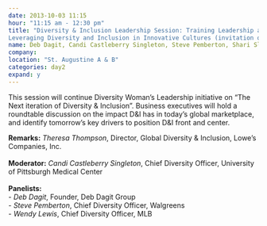 ```yaml
---
date: 2013-10-03 11:15
hour: "11:15 am - 12:30 pm"
title: "Diversity & Inclusion Leadership Session: Training Leadership a Peer to Peer Forum
Leveraging Diversity and Inclusion in Innovative Cultures (invitation only)"
name: Deb Dagit, Candi Castleberry Singleton, Steve Pemberton, Shari Slate and Wendy Lewis
company:
location: "St. Augustine A & B"
categories: day2
expand: y
---
```

This session will continue Diversity Woman’s Leadership initiative
on “The Next iteration of Diversity & Inclusion”. Business executives
will hold a roundtable discussion on the impact D&I has in today’s
global marketplace, and identify tomorrow’s key drivers to position
D&I front and center. 

__Remarks:__ _Theresa Thompson_, Director, Global Diversity & Inclusion,  Lowe’s Companies, Inc.
<br /><br />
__Moderator:__ _Candi Castleberry Singleton_, Chief Diversity Officer, University of Pittsburgh Medical Center  <br /><br />
__Panelists:__ <br />
\- _Deb Dagit_, Founder, Deb Dagit Group  <br />
\- _Steve Pemberton_, Chief Diversity Officer, Walgreens  <br />
\- _Wendy Lewis_, Chief Diversity Officer, MLB  <br />